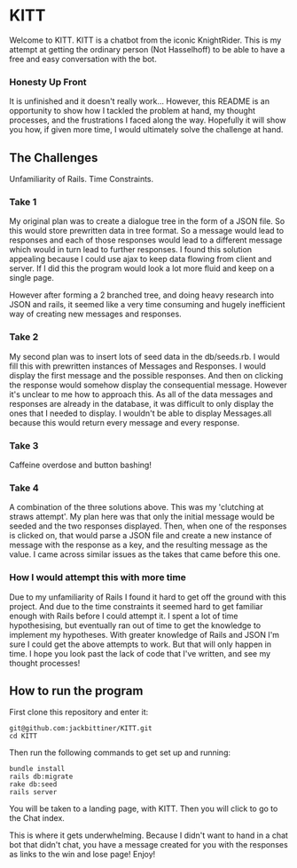 # KITT

Welcome to KITT. KITT is a chatbot from the iconic KnightRider. This is my attempt
at getting the ordinary person (Not Hasselhoff) to be able to have a free and easy
conversation with the bot.

### Honesty Up Front

It is unfinished and it doesn't really work... However, this README is an opportunity
to show how I tackled the problem at hand, my thought processes, and the frustrations I
faced along the way. Hopefully it will show you how, if given more time, I would ultimately solve
the challenge at hand.

## The Challenges

Unfamiliarity of Rails.
Time Constraints.

### Take 1

My original plan was to create a dialogue tree in the form of a JSON file.
So this would store prewritten data in tree format. So a message would lead to
responses and each of those responses would lead to a different message which would in
turn lead to further responses. I found this solution appealing because I could use ajax
to keep data flowing from client and server. If I did this the program would look a lot
more fluid and keep on a single page.

However after forming a 2 branched tree, and doing heavy research into JSON and rails, it seemed like
a very time consuming and hugely inefficient way of creating new messages and responses.

### Take 2

My second plan was to insert lots of seed data in the db/seeds.rb. I would fill this
with prewritten instances of Messages and Responses. I would display the first message
and the possible responses. And then on clicking the response would somehow display
the consequential message. However it's unclear to me how to approach this. As
all of the data messages and responses are already in the database, it was difficult to
only display the ones that I needed to display. I wouldn't be able to display Messages.all
because this would return every message and every response.

### Take 3

Caffeine overdose and button bashing!

### Take 4

A combination of the three solutions above. This was my 'clutching at straws attempt'.
My plan here was that only the initial message would be seeded and the two responses displayed.
Then, when one of the responses is clicked on, that would parse a JSON file and create a new
instance of message with the response as a key, and the resulting message as the value.
I came across similar issues as the takes that came before this one.

### How I would attempt this with more time

Due to my unfamiliarity of Rails I found it hard to get off the ground with this
project. And due to the time constraints it seemed hard to get familiar enough with
Rails before I could attempt it. I spent a lot of time hypothesising, but eventually
ran out of time to get the knowledge to implement my hypotheses. With greater knowledge
of Rails and JSON I'm sure I could get the above attempts to work. But that will only happen
in time. I hope you look past the lack of code that I've written, and see my thought processes!

## How to run the program

First clone this repository and enter it:

```
git@github.com:jackbittiner/KITT.git
cd KITT
```

Then run the following commands to get set up and running:

```
bundle install
rails db:migrate
rake db:seed
rails server
```

You will be taken to a landing page, with KITT.
Then you will click to go to the Chat index.

This is where it gets underwhelming. Because I didn't want to hand in a chat bot
that didn't chat, you have a message created for you with the responses as links
to the win and lose page! Enjoy!
